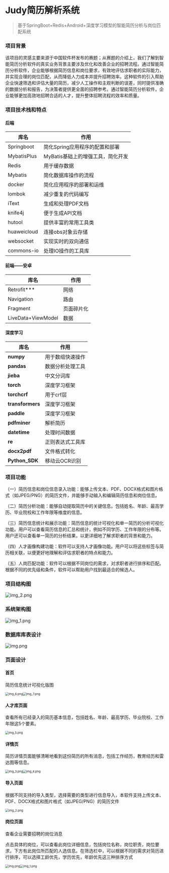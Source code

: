 # Judy简历解析系统



> 基于SpringBoot+Redis+Android+深度学习模型的智能简历分析与岗位匹配系统

### 项目背景

该项目的灵感主要来源于中国软件杯发布的赛题；从赛题的介绍上，我们了解到智能简历分析软件的真实业务背景主要涉及优化和改善企业的招聘流程。通过智能简历分析软件，企业能够根据简历信息和岗位要求，有效地评估求职者的实际能力，并实现合理的岗位匹配，从而降低人力成本并提升招聘效率。这种软件的引入帮助企业快速筛选和评估大量的简历，减少人工操作和主观判断的误差，同时提供准确的数据分析和报告，为决策者提供更全面的招聘参考。通过智能简历分析软件，企业能够更加高效地招聘合适的人才，提升整体招聘流程的效率和质量。

### 项目技术栈和特点 

#### 后端

| 库名        | 作用                    |
| --------------------- | --------------------------------- |
| Springboot  | 简化Spring应用程序的配置和部署    |
| MybatisPlus | MyBatis基础上的增强工具，简化开发 |
| Redis       | 用于缓存数据                      |
| Mybatis     | 简化数据库操作的流程              |
| docker      | 简化应用程序的部署和运维          |
| lombok      | 减少重复的代码编写                |
| iText       | 生成和处理PDF文档                 |
| knife4j     | 便于生成API文档                   |
| hutool      | 提供丰富的常用工具类              |
| huaweicloud | 连接obs对象云存储                 |
| websocket   | 实现实时的双向通信                |
| commons-io  | 处理IO操作的工具库                |

#### 前端——安卓

| 库名                         | 作用       |
| ---------------------------- | -------------------- |
| Retrofit\***            | 网络       |
| Navigation         | 路由       |
| Fragment           | 页面碎片化 |
| LiveData+ViewModel | 数据       |

#### 深度学习

| **库名**         | **作用**         |
| ---------------- | ---------------- |
| **numpy**        | 用于数组快速操作 |
| **pandas**       | 数据分析处理工具 |
| **jieba**        | 中文分词库       |
| **torch**        | 深度学习框架     |
| **torchcrf**     | 用于crf层        |
| **transformers** | 深度学习框架     |
| **paddle**       | 深度学习框架     |
| **pdfminer**     | 解析简历         |
| **datetime**     | 处理时间数据     |
| **re**           | 正则表达式工具库 |
| **docx2pdf**     | 文件格式转化     |
| **Python_SDK**   | 移动云OCR识别    |



### 项目功能

（一）简历信息和岗位信息录入功能：能够上传文本、PDF、DOCX格式和图片格式（如JPEG/PNG）的简历文件，并能够手动输入和编辑简历信息和岗位信息。

（二）简历分析功能：能够自动提取简历中的关键信息。包括姓名、年龄、最高学历、毕业院校和工作年限等维度的信息。

（三）简历信息统计和展示功能：简历信息的统计可视化和单一简历的分析可视化功能。用户可以查看简历信息的汇总和统计，例如不同学历、工作年限的分布等。用户还可以查看单一简历的分析结果，以更详细地了解求职者的背景和能力。

（四）人才画像构建功能：软件可以支持人才画像功能。用户可以将这些标签与简历相关联，以便更好地理解和评估求职者的特点和能力。

（五）人岗匹配功能：软件可以根据不同岗位的需求，对求职者进行排序和匹配。根据不同的优先级和条件，软件可以帮助用户找到最适合的候选人。 



### 项目结构图


![img_2.png](assets/img_2.png)


### 系统架构图


![img_1.png](assets/img_1.png)

### 数据库库表设计


![img.png](assets/img.png)


### 页面设计

#### 首页

简历信息统计可视化版图


<img src="doc/img_6.png/" alt="img_6.png" style="zoom:67%;" /><img src="doc/img_7.png/" alt="img_7.png" style="zoom:67%;" />

#### 人才库页面

查看所有已经录入的简历基本信息，包括姓名、年龄、最高学历、毕业院校、工作年限这5个要素。  


<img src="doc/img_5.png/" alt="img_5.png" style="zoom:67%;" />

#### 详情页

简历详情页面能够清晰地看到这份简历的所有消息，包括工作经历，教育经历和雷达图等信息。



<img src="doc/img_3.png\" alt="img_3.png" style="zoom:67%;" /><img src="doc/img_4.png\" alt="img_4.png" style="zoom:67%;" />

#### 导入页面

根据不同支持的导入类型，选择需要的类型进行信息导入，本软件支持上传文本、PDF、DOCX格式和图片格式（如JPEG/PNG）的简历文件


<img src="doc/img_2.png\" alt="img_2.png" style="zoom:67%;" />

#### 岗位页面

查看企业需要招聘的岗位消息

点击具体的岗位，可以查看此岗位详细信息，包括岗位名称，岗位职责，岗位要求，下方有此岗位所匹配的人选信息。在筛选栏中，可以根据不同的需求对简历进行排序，可以选择工龄优先，学历优先，年龄优先这三种排序方式



<img src="doc/img.png\" alt="img.png" style="zoom:67%;" /><img src="doc/img_1.png\" alt="img_1.png" style="zoom:67%;" />









